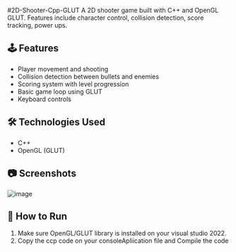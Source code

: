 #2D-Shooter-Cpp-GLUT
A 2D shooter game built with C++ and OpenGL GLUT. Features include character control, collision detection, score tracking, power ups.

## 🕹️ Features
- Player movement and shooting
- Collision detection between bullets and enemies
- Scoring system with level progression
- Basic game loop using GLUT
- Keyboard controls

## 🛠️ Technologies Used
- C++
- OpenGL (GLUT)

## 📷 Screenshots
![image](https://github.com/user-attachments/assets/69c2b83e-63e3-47fb-8ef2-1d70cf57d598)


## 🚀 How to Run
1. Make sure OpenGL/GLUT library is installed on your visual studio 2022.
2. Copy the ccp code on your consoleApliication file and Compile the code
